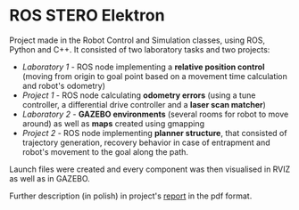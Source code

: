 # ROS STERO Elektron

Project made in the Robot Control and Simulation classes, using ROS, Python and C++. It consisted of two laboratory tasks and two projects:

- _Laboratory 1_ - ROS node implementing a **relative position control** (moving from origin to goal point based on a movement time calculation and robot's odometry)
- _Project 1_ - ROS node calculating **odometry errors** (using a tune controller, a differential drive controller and a **laser scan matcher**)
- _Laboratory 2_ - **GAZEBO environments** (several rooms for robot to move around) as well as **maps** created using gmapping
- _Project 2_ - ROS node implementing **planner structure**, that consisted of trajectory generation, recovery behavior in case of entrapment and robot's movement to the goal along the path.

Launch files were created and every component was then visualised in RVIZ as well as in GAZEBO.

Further description (in polish) in project's [report](Hanas_Szczepanik_SprawozdanieBlokMobilny.pdf) in the pdf format.
